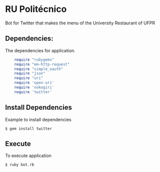 # RU Politécnico

Bot for Twitter that makes the menu of the University Restaurant of UFPR 

## Dependencies:

The dependencies for application.

```ruby
	require "rubygems"
	require "em-http-request"
	require "simple_oauth"
	require "json"
	require "uri"
	require 'open-uri'
	require 'nokogiri'
	require 'twitter'
```

## Install Dependencies

Example to install dependencies

    $ gem install twitter


## Execute

To execute application

    $ ruby bot.rb

